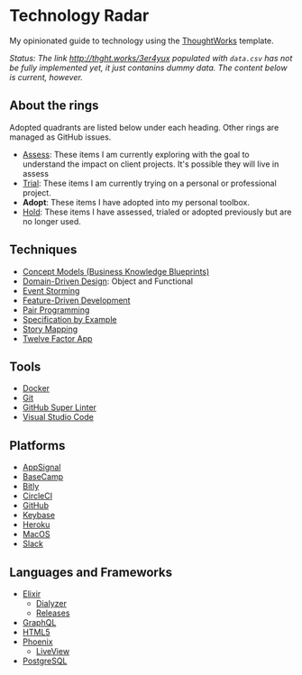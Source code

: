 # Technology Radar

My opinionated guide to technology using the [ThoughtWorks](https://www.thoughtworks.com/radar) template.

_Status: The link http://thght.works/3er4yux populated with `data.csv` has not be fully implemented yet,
it just contanins dummy data. The content below is current, however._

## About the rings

Adopted quadrants are listed below under each heading. Other rings are managed as GitHub issues.

- [Assess](https://github.com/nicholasjhenry/technology-radar/issues?q=label%3Aring%3Aassess): These items I am currently exploring with the goal to understand the impact on client projects.
  It's possible they will live in assess
- [Trial](https://github.com/nicholasjhenry/technology-radar/issues?q=label%3Aring%3Atrial): These items I am currently trying on a personal or professional project.
- __Adopt__: These items I have adopted into my personal toolbox.
- [Hold](https://github.com/nicholasjhenry/technology-radar/issues?q=label%3Aring%3Ahold): These items I have assessed, trialed or adopted previously but are no longer used.

## Techniques

- [Concept Models (Business Knowledge Blueprints)](https://www.brsolutions.com/publications/business-knowledge-blueprints/)
- [Domain-Driven Design](https://github.com/civilcode/playbook/blob/master/education/trails/domain-driven-design.md): Object and Functional
- [Event Storming](https://www.eventstorming.com)
- [Feature-Driven Development](https://books.google.ca/books?id=NhlFAAAAYAAJ)
- [Pair Programming](https://martinfowler.com/articles/on-pair-programming.html)
- [Specification by Example](https://github.com/civilcode/playbook/blob/master/education/trails/specification-by-example.md)
- [Story Mapping](https://www.jpattonassociates.com/user-story-mapping/)
- [Twelve Factor App](https://12factor.net)

## Tools

- [Docker](https://www.docker.com)
- [Git](https://git-scm.com)
- [GitHub Super Linter](https://github.com/github/super-linter)
- [Visual Studio Code](https://code.visualstudio.com)

## Platforms

- [AppSignal](https://appsignal.com)
- [BaseCamp](https://basecamp.com)
- [Bitly](https://bitly.com)
- [CircleCI](https://circleci.com)
- [GitHub](https://github.com)
- [Keybase](https://keybase.io/)
- [Heroku](https://www.heroku.com)
- [MacOS](https://www.apple.com/macos/)
- [Slack](https://slack.com)

## Languages and Frameworks

- [Elixir](https://elixir-lang.org)
  - [Dialyzer](https://hexdocs.pm/dialyzex/readme.html)
  - [Releases](https://hexdocs.pm/mix/Mix.Tasks.Release.html)
- [GraphQL](https://graphql.org)
- [HTML5](https://developer.mozilla.org/en-US/docs/Web/Guide/HTML/HTML5)
- [Phoenix](https://www.phoenixframework.org)
  - [LiveView](https://hexdocs.pm/phoenix_live_view/Phoenix.LiveView.html)
- [PostgreSQL](https://www.postgresql.org)
